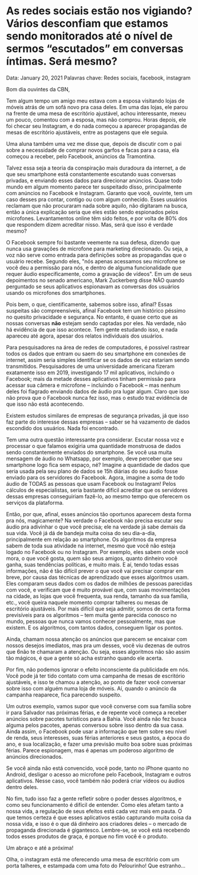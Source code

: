 # As redes sociais estão nos vigiando? Vários desconfiam que estamos sendo monitorados até o nível de sermos “escutados” em conversas íntimas. Será mesmo?

Data: January 20, 2021
Palavras chave: Redes sociais, facebook, instagram

Bom dia ouvintes da CBN,

Tem algum tempo um amigo meu estava com a esposa visitando lojas de móveis atrás de um sofá novo pra casa deles. Em uma das lojas, ele parou na frente de uma mesa de escritório ajustável, achou interessante, mexeu um pouco, comentou com a esposa, mas não comprou. Horas depois, ele foi checar seu Instagram, e do nada começou a aparecer propagandas de mesas de escritório ajustáveis, entre as postagens que ele seguia.

Uma aluna também uma vez  me disse que, depois de discutir com o pai sobre a necessidade de comprar novos garfos e facas para a casa, ela começou a receber, pelo Facebook, anúncios da Tramontina.

Talvez essa seja a teoria da conspiração mais duradoura da internet, a de que seu smartphone está constantemente escutando suas conversas privadas, e enviando esses dados para direcionar  anúncios. Quase todo mundo em algum momento parece ter suspeitado disso, principalmente com anúncios no Facebook e Instagram. Garanto que você, ouvinte, tem um caso desses pra contar, contigo ou com algum conhecido. Esses usuários reclamam que não procuraram nada sobre aquilo, não digitaram na busca, então a única explicação seria que eles estão sendo espionados pelos microfones. Levantamentos online têm sido feitos, e por volta de 80% dos que respondem dizem acreditar nisso. Mas, será que isso é verdade mesmo?

O Facebook sempre foi bastante veemente na sua defesa, dizendo que nunca usa gravações de microfone para marketing direcionado. Ou seja, a voz não serve como entrada para definições sobre as propagandas que o usuário recebe. Segundo eles, "nós apenas acessamos seu microfone se você deu a permissão para nós, e dentro de alguma funcionalidade que requer áudio especificamente, como a gravação de vídeos". Em um de seus depoimentos no senado americano, Mark Zuckerberg disse NÃO quando perguntado se seus aplicativos espionavam as conversas dos usuários usando os microfones dos smartphones.

Pois bem, o que, cientificamente, sabemos sobre isso, afinal? Essas suspeitas são compreensíveis, afinal Facebook tem um histórico péssimo no quesito privacidade e segurança. No entanto, é quase certo que as nossas conversas **não** estejam sendo captadas por eles. Na verdade,  não há evidência de que isso acontece. Tem gente estudando isso, e nada apareceu até agora, apesar dos relatos individuais dos usuários. 

Para pesquisadores na área de redes de computadores, é possível rastrear todos os dados que entram ou saem do seu smartphone em conexões de internet, assim seria simples identificar se os dados de voz estariam sendo transmitidos. Pesquisadores de uma universidade americana fizeram exatamente isso em 2019, investigando 17 mil aplicativos, incluindo o Facebook; mais da metade desses aplicativos tinham permissão para acessar sua câmera e microfone – incluindo o Facebook – mas nenhum deles foi flagrado enviando dados de áudio pra lugar algum. Claro que isso não prova que o Facebook nunca fez isso, mas o estudo traz evidência de que isso não está acontecendo. 

Existem estudos similares de empresas de segurança privadas, já que isso faz parte do interesse dessas empresas – saber se há vazamento de dados escondido dos usuários. Nada foi encontrado.

Tem uma outra questão interessante pra considerar. Escutar nossa voz e processar o que falamos exigiria uma quantidade monstruosa de dados sendo constantemente enviados do smartphone. Se você usa muita mensagem de áudio no Whatsapp, por exemplo, deve perceber que seu smartphone logo fica sem espaço, né? Imagine a quantidade de dados que seria usada pela seu plano de dados se 15h diárias do seu áudio fosse enviado para os servidores do Facebook. Agora, imagine a soma de todo áudio de TODAS as pessoas que usam Facebook ou Instagram! Pelos cálculos de especialistas, seria bastante difícil acreditar que os servidores dessas empresas conseguiriam fazê-lo, ao mesmo tempo que oferecem os serviços da plataforma.

Então, por que, afinal, esses anúncios tão oportunos aparecem desta forma pra nós, magicamente? Na verdade o Facebook não precisa escutar seu áudio pra adivinhar o que você precisa; ele na verdade já sabe demais da sua vida. Você já dá de bandeja muita coisa do seu dia-a-dia, principalmente em relação ao smartphone. Os algoritmos da empresa sabem de toda sua atividade na internet, mesmo que você não esteja logado no Facebook ou no Instagram. Por exemplo, eles sabem onde você mora, o que você gosta, quem são seus amigos, quanto dinheiro você ganha, suas tendências políticas, e muito mais.  E aí, tendo todas essas informações, não é tão difícil prever o que você vai precisar comprar em breve, por causa das técnicas de aprendizado que esses algoritmos usam. Eles comparam seus dados com os dados de milhões de pessoas parecidas com você, e verificam que é muito provável que, com suas movimentações na cidade, as lojas que você frequenta, sua renda, tamanho da sua família, etc., você queira naquele momento comprar talheres ou mesas de escritório ajustáveis. Por mais difícil que seja admitir, somos de certa forma previsíveis para os algoritmos – tem muita gente parecida conosco no mundo, pessoas que nunca vamos conhecer pessoalmente, mas que existem. E os algoritmos, com tantos dados, conseguem ligar os pontos.

Ainda, chamam nossa atenção os anúncios que parecem se encaixar com nossos desejos imediatos, mas pra um desses, você viu dezenas de outros que 6não te chamaram a atenção. Ou seja, esses algoritmos não são assim tão mágicos, é que a gente só acha estranho quando ele acerta.

Por fim, não podemos ignorar o efeito inconsciente da publicidade em nós. Você pode já ter tido contato com uma campanha de mesas de escritório ajustáveis, e isso te chamou a atenção, ao ponto de fazer você conversar sobre isso com alguém numa loja de móveis. Aí, quando o anúncio da campanha reaparece, fica parecendo suspeito.

Um outros exemplo, vamos supor que você converse com sua família sobre ir para Salvador nas próximas férias, e de repente você começa a receber anúncios sobre pacotes turísticos para a Bahia. Você ainda não fez busca alguma pelos pacotes, apenas conversou sobre isso dentro da sua casa. Ainda assim, o Facebook pode usar a informação que tem sobre seu nível de renda, seus interesses, suas férias anteriores e seus gastos, a época do ano, e sua localização, e fazer uma previsão muito boa sobre suas próximas férias. Parece espionagem, mas é apenas um poderoso algoritmo de anúncios direcionados. 

Se você ainda não está convencido, você pode, tanto no iPhone quanto no Android, desligar o acesso ao microfone pelo Facebook, Instagram e outros aplicativos. Nesse caso, você também não poderá criar vídeos ou áudios dentro deles.

No fim, tudo isso faz a gente refletir sobre o poder desses algoritmos, e como seu funcionamento é difícil de entender. Como eles afetam tanto a nossa vida, a regulação de seus efeitos está cada vez mais em pauta. O que temos certeza é que esses aplicativos estão capturando muita coisa da nossa vida, e isso é o que dá dinheiro aos criadores deles – o mercado de propaganda direcionada é gigantesco. Lembre-se, se você está recebendo todos esses produtos de graça, é porque no fim você é o produto.

Um abraço e até a próxima!

Olha, o instagram está me oferecendo uma mesa de escritório com um porta talheres, e  estampada com uma foto do Pelourinho! Que estranho...